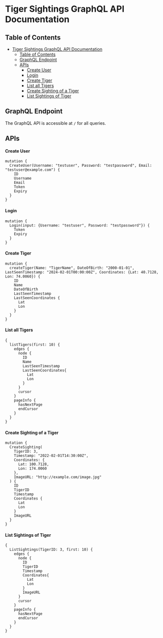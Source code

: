 # Tiger Sightings GraphQL API Documentation

## Table of Contents

- [Tiger Sightings GraphQL API Documentation](#tiger-sightings-graphql-api-documentation)
  - [Table of Contents](#table-of-contents)
  - [GraphQL Endpoint](#graphql-endpoint)
  - [APIs](#apis)
      - [Create User](#create-user)
      - [Login](#login)
      - [Create Tiger](#create-tiger)
      - [List all Tigers](#list-all-tigers)
      - [Create Sighting of a Tiger](#create-sighting-of-a-tiger)
      - [List Sightings of Tiger](#list-sightings-of-tiger)

## GraphQL Endpoint

The GraphQL API is accessible at `/` for all queries.

## APIs

#### Create User

```
mutation {
  CreateUser(Username: "testuser", Password: "testpassword", Email: "testuser@example.com") {
    ID
    Username
    Email
    Token
    Expiry
  }
}
```

#### Login

```
mutation {
  Login(input: {Username: "testuser", Password: "testpassword"}) {
    Token
 	Expiry
  }
}

```

#### Create Tiger

```
mutation {
  createTiger(Name: "TigerName", DateOfBirth: "2000-01-01", LastSeenTimestamp: "2024-02-01T00:00:00Z", Coordinates: {Lat: 40.7128, Lon: 74.0060}) {
    ID
    Name
    DateOfBirth
    LastSeenTimestamp
    LastSeenCoordinates {
      Lat
      Lon
    }
  }
}

```

#### List all Tigers

```
{
  listTigers(first: 10) {
    edges {
      node {
        ID
        Name
        LastSeenTimestamp
        LastSeenCoordinates{
          Lat
          Lon
        }
      }
      cursor
    }
    pageInfo {
      hasNextPage
      endCursor
    }
  }
}

```

#### Create Sighting of a Tiger

```
mutation {
  CreateSighting(
    TigerID: 3,
    Timestamp: "2022-02-01T14:30:00Z",
    Coordinates: {
      Lat: 100.7128,
      Lon: 174.0060
    },
    ImageURL: "http://example.com/image.jpg"
  ) {
    ID
    TigerID
    Timestamp
    Coordinates {
      Lat
      Lon
    }
    ImageURL
  }
}

```

#### List Sightings of Tiger

```
{
  ListSightings(TigerID: 3, first: 10) {
    edges {
      node {
        ID
        TigerID
        Timestamp
        Coordinates{
          Lat
          Lon
        }
        ImageURL
      }
      cursor
    }
    pageInfo {
      hasNextPage
      endCursor
    }
  }
}

```
